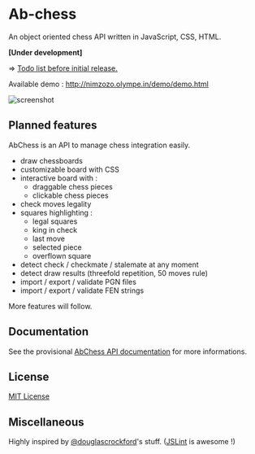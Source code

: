 # Ab-chess

An object oriented chess API written in JavaScript, CSS, HTML. 

**[Under development]**

=> [Todo list before initial release.](https://github.com/Nimzozo/Ab-Chess/blob/master/todo.md)


Available demo  : http://nimzozo.olympe.in/demo/demo.html

![screenshot](https://github.com/Nimzozo/Ab-Chess/blob/master/screenshot.png)

## Planned features

AbChess is an API to manage chess integration easily.

* draw chessboards
* customizable board with CSS
* interactive board with :
  * draggable chess pieces
  * clickable chess pieces
* check moves legality
* squares highlighting :
  * legal squares
  * king in check
  * last move
  * selected piece
  * overflown square
* detect check / checkmate / stalemate at any moment
* detect draw results (threefold repetition, 50 moves rule)
* import / export / validate PGN files
* import / export / validate FEN strings

More features will follow.

## Documentation

See the provisional [AbChess API documentation](https://github.com/Nimzozo/ab-chess/blob/master/js/abChess-0.1/api-reference.md) for more informations.

## License

[MIT License](https://github.com/Nimzozo/ab-chess/blob/master/LICENSE)

## Miscellaneous

Highly inspired by [@douglascrockford](https://github.com/douglascrockford)'s stuff. ([JSLint](http://www.jslint.com) is awesome !)
